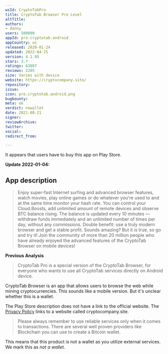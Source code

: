 ```yaml
---
wsId: CryptoTabPro
title: CryptoTab Browser Pro Level
altTitle: 
authors:
- danny
users: 500000
appId: pro.cryptotab.android
appCountry: us
released: 2020-01-24
updated: 2022-04-25
version: 4.1.95
stars: 3.7
ratings: 63867
reviews: 2205
size: Varies with device
website: https://cryptocompany.site/
repository: 
issue: 
icon: pro.cryptotab.android.png
bugbounty: 
meta: ok
verdict: nowallet
date: 2021-08-21
signer: 
reviewArchive: 
twitter: 
social: 
redirect_from: 

---
```


It appears that users have to buy this app on Play Store.

**Update 2022-01-04:**

## App description

> Enjoy super-fast Internet surfing and advanced browser features, watch movies, play online games or do whatever you're used to and at the same time monitor your hash rate. You can control your Cloud.Boosts, add unlimited amount of remote devices and observe BTC balance rising. The balance is updated every 10 minutes — withdraw funds immediately and an unlimited number of times per day, without any commissions. Double benefit: use a truly modern browser and get a stable profit. Sounds amazing? But it is true, so go and try it! Join the community of more than 20 million people who have already enjoyed the advanced features of the CryptoTab Browser on mobile devices!

**Previous Analysis**

> CryptoTab Pro is a special version of the CryptoTab Browser, for everyone who wants to use all CryptoTab services directly on Android device.

CryptoTab Browser is an app that allows users to browse the web while mining cryptocurrencies. This sounds like a mobile version. But it's unclear whether this is a wallet.

The Play Store description does not have a link to the official website. The [Privacy Policy](https://cryptocompany.site/en/android/privacy/) links to a website called cryptocompany.site.

> Please always remember to use reliable services only when it comes to transactions. There are several well proven providers like Blockchain you can use to create a Bitcoin wallet.

This means that this product is not a wallet as you utilize external services. We mark this as *not a wallet.*
